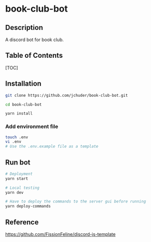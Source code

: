 # book-club-bot

## Description

A discord bot for book club.

## Table of Contents

[TOC]

## Installation

```bash
git clone https://github.com/jchuder/book-club-bot.git

cd book-club-bot

yarn install
```

### Add environment file

```bash
touch .env
vi .env
# Use the .env.example file as a template
```

## Run bot

```bash
# Deployment
yarn start

# Local testing
yarn dev

# Have to deploy the commands to the server gui before running
yarn deploy-commands

```

## Reference

<https://github.com/FissionFeline/discord-js-template>
